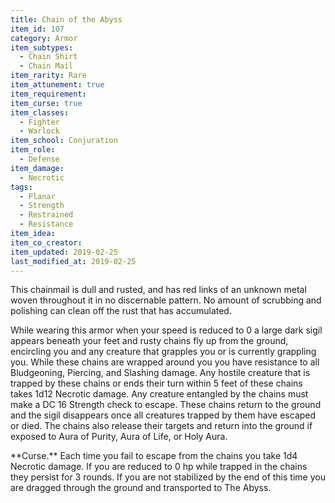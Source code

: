 ```yaml
---
title: Chain of the Abyss
item_id: 107
category: Armor
item_subtypes:
  - Chain Shirt
  - Chain Mail
item_rarity: Rare
item_attunement: true
item_requirement:
item_curse: true
item_classes:
  - Fighter
  - Warlock
item_school: Conjuration
item_role:
  - Defense
item_damage:
  - Necrotic
tags:
  - Planar
  - Strength
  - Restrained
  - Resistance
item_idea:
item_co_creator:
item_updated: 2019-02-25
last_modified_at: 2019-02-25
---
```


This chainmail is dull and rusted, and has red links of an unknown metal woven throughout it in no discernable pattern. No amount of scrubbing and polishing can clean off the rust that has accumulated.

While wearing this armor when your speed is reduced to 0 a large dark sigil appears beneath your feet and rusty chains fly up from the ground, encircling you and any creature that grapples you or is currently grappling you. While these chains are wrapped around you you have resistance to all Bludgeoning, Piercing, and Slashing damage. Any hostile creature that is trapped by these chains or ends their turn within 5 feet of these chains takes 1d12 Necrotic damage.
Any creature entangled by the chains must make a DC 16 Strength check to escape. These chains return to the ground and the sigil disappears once all creatures trapped by them have escaped or died. The chains also release their targets and return into the ground if exposed to <magic-spell>Aura of Purity</magic-spell>, <magic-spell>Aura of Life</magic-spell>, or <magic-spell>Holy Aura</magic-spell>.

<!--excerpt-->
<div class="curse">
**Curse.** Each time you fail to escape from the chains you take 1d4 Necrotic damage. If you are reduced to 0 hp while trapped in the chains they persist for 3 rounds. If you are not stabilized by the end of this time you are dragged through the ground and transported to The Abyss.
</div>

